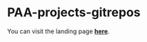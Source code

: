 # PAA-projects-gitrepos

You can visit the landing page **[here](https://pages.github.tools.sap/platform-adoption-advisory/paa-projects-gitrepos/)**.
